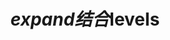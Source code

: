 ---
layout: default
title: $expand结合$levels
nav_order: 2
has_children: true
permalink: /docs/OdataQuery
---